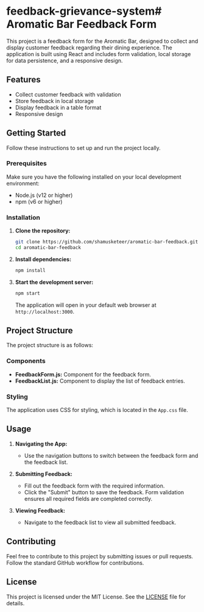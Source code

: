 # feedback-grievance-system# Aromatic Bar Feedback Form

This project is a feedback form for the Aromatic Bar, designed to collect and display customer feedback regarding their dining experience. The application is built using React and includes form validation, local storage for data persistence, and a responsive design.

## Features

- Collect customer feedback with validation
- Store feedback in local storage
- Display feedback in a table format
- Responsive design

## Getting Started

Follow these instructions to set up and run the project locally.

### Prerequisites

Make sure you have the following installed on your local development environment:

- Node.js (v12 or higher)
- npm (v6 or higher)

### Installation

1. **Clone the repository:**

    ```sh
    git clone https://github.com/shamusketeer/aromatic-bar-feedback.git
    cd aromatic-bar-feedback
    ```

2. **Install dependencies:**

    ```sh
    npm install
    ```

3. **Start the development server:**

    ```sh
    npm start
    ```

    The application will open in your default web browser at `http://localhost:3000`.

## Project Structure

The project structure is as follows:

### Components

- **FeedbackForm.js:** Component for the feedback form.
- **FeedbackList.js:** Component to display the list of feedback entries.

### Styling

The application uses CSS for styling, which is located in the `App.css` file.

## Usage

1. **Navigating the App:**
   - Use the navigation buttons to switch between the feedback form and the feedback list.

2. **Submitting Feedback:**
   - Fill out the feedback form with the required information.
   - Click the "Submit" button to save the feedback. Form validation ensures all required fields are completed correctly.

3. **Viewing Feedback:**
   - Navigate to the feedback list to view all submitted feedback.

## Contributing

Feel free to contribute to this project by submitting issues or pull requests. Follow the standard GitHub workflow for contributions.

## License

This project is licensed under the MIT License. See the [LICENSE](LICENSE) file for details.

